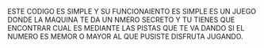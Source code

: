 ESTE CODIGO ES SIMPLE Y SU FUNCIONAIENTO ES SIMPLE ES UN JUEGO DONDE LA MAQUINA TE DA UN NMERO SECRETO Y TU TIENES QUE ENCONTRAR CUAL ES MEDIANTE LAS PISTAS QUE TE VA DANDO SI EL NUMERO ES MEMOR O MAYOR AL QUE PUSISTE DISFRUTA JUGANDO.
